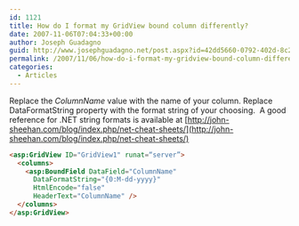 ```yaml
---
id: 1121
title: How do I format my GridView bound column differently?
date: 2007-11-06T07:04:33+00:00
author: Joseph Guadagno
guid: http://www.josephguadagno.net/post.aspx?id=42dd5660-0792-402d-8c2a-81c5ea7d5582
permalink: /2007/11/06/how-do-i-format-my-gridview-bound-column-differently/
categories:
  - Articles
---
```

Replace the _ColumnName_ value with the name of your column. Replace DataFormatString property with the format string of your choosing.  A good reference for .NET string formats is available at [http://john-sheehan.com/blog/index.php/net-cheat-sheets/](http://john-sheehan.com/blog/index.php/net-cheat-sheets/)

```html
<asp:GridView ID="GridView1" runat=“server”>
  <columns>
    <asp:BoundField DataField="ColumnName"
      DataFormatString="{0:M-dd-yyyy}"
      HtmlEncode="false"
      HeaderText="ColumnName" />
  </columns>
</asp:GridView>
```
